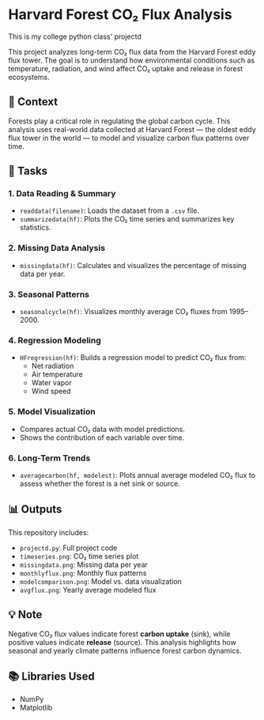 # Harvard Forest CO₂ Flux Analysis

This is my college python class' projectd

This project analyzes long-term CO₂ flux data from the Harvard Forest eddy flux tower. The goal is to understand how environmental conditions such as temperature, radiation, and wind affect CO₂ uptake and release in forest ecosystems.

## 🌲 Context

Forests play a critical role in regulating the global carbon cycle. This analysis uses real-world data collected at Harvard Forest — the oldest eddy flux tower in the world — to model and visualize carbon flux patterns over time.

## 🧪 Tasks 

### 1. Data Reading & Summary
- `readdata(filename)`: Loads the dataset from a `.csv` file.
- `summarizedata(hf)`: Plots the CO₂ time series and summarizes key statistics.

### 2. Missing Data Analysis
- `missingdata(hf)`: Calculates and visualizes the percentage of missing data per year.

### 3. Seasonal Patterns
- `seasonalcycle(hf)`: Visualizes monthly average CO₂ fluxes from 1995–2000.

### 4. Regression Modeling
- `HFregression(hf)`: Builds a regression model to predict CO₂ flux from:
  - Net radiation  
  - Air temperature  
  - Water vapor  
  - Wind speed

### 5. Model Visualization
- Compares actual CO₂ data with model predictions.
- Shows the contribution of each variable over time.

### 6. Long-Term Trends
- `averagecarbon(hf, modelest)`: Plots annual average modeled CO₂ flux to assess whether the forest is a net sink or source.

## 📊 Outputs

This repository includes:
- `projectd.py`: Full project code
- `timeseries.png`: CO₂ time series plot
- `missingdata.png`: Missing data per year
- `monthlyflux.png`: Monthly flux patterns
- `modelcomparison.png`: Model vs. data visualization
- `avgflux.png`: Yearly average modeled flux

## 💡 Note

Negative CO₂ flux values indicate forest **carbon uptake** (sink), while positive values indicate **release** (source). This analysis highlights how seasonal and yearly climate patterns influence forest carbon dynamics.

## 📚 Libraries Used

- NumPy
- Matplotlib
